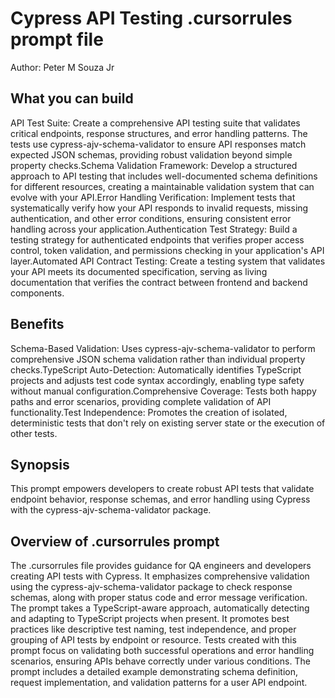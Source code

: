 # Cypress API Testing .cursorrules prompt file

Author: Peter M Souza Jr

## What you can build

API Test Suite: Create a comprehensive API testing suite that validates critical endpoints, response structures, and error handling patterns. The tests use cypress-ajv-schema-validator to ensure API responses match expected JSON schemas, providing robust validation beyond simple property checks.Schema Validation Framework: Develop a structured approach to API testing that includes well-documented schema definitions for different resources, creating a maintainable validation system that can evolve with your API.Error Handling Verification: Implement tests that systematically verify how your API responds to invalid requests, missing authentication, and other error conditions, ensuring consistent error handling across your application.Authentication Test Strategy: Build a testing strategy for authenticated endpoints that verifies proper access control, token validation, and permissions checking in your application's API layer.Automated API Contract Testing: Create a testing system that validates your API meets its documented specification, serving as living documentation that verifies the contract between frontend and backend components.

## Benefits

Schema-Based Validation: Uses cypress-ajv-schema-validator to perform comprehensive JSON schema validation rather than individual property checks.TypeScript Auto-Detection: Automatically identifies TypeScript projects and adjusts test code syntax accordingly, enabling type safety without manual configuration.Comprehensive Coverage: Tests both happy paths and error scenarios, providing complete validation of API functionality.Test Independence: Promotes the creation of isolated, deterministic tests that don't rely on existing server state or the execution of other tests.

## Synopsis

This prompt empowers developers to create robust API tests that validate endpoint behavior, response schemas, and error handling using Cypress with the cypress-ajv-schema-validator package.

## Overview of .cursorrules prompt

The .cursorrules file provides guidance for QA engineers and developers creating API tests with Cypress. It emphasizes comprehensive validation using the cypress-ajv-schema-validator package to check response schemas, along with proper status code and error message verification. The prompt takes a TypeScript-aware approach, automatically detecting and adapting to TypeScript projects when present. It promotes best practices like descriptive test naming, test independence, and proper grouping of API tests by endpoint or resource. Tests created with this prompt focus on validating both successful operations and error handling scenarios, ensuring APIs behave correctly under various conditions. The prompt includes a detailed example demonstrating schema definition, request implementation, and validation patterns for a user API endpoint.
